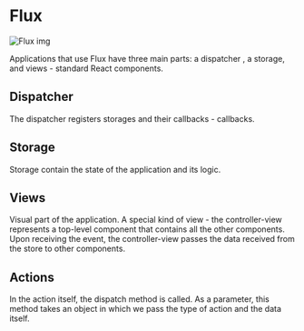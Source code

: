 # Flux

![Flux img](https://metanit.com/web/react/pics/5.2.png)

Applications that use Flux have three main parts: a dispatcher , a storage, and views - standard React components.

## Dispatcher

The dispatcher registers storages and their callbacks - callbacks.

## Storage

Storage contain the state of the application and its logic.

## Views

Visual part of the application. A special kind of view - the controller-view represents a top-level component that contains all the other components.
Upon receiving the event, the controller-view passes the data received from the store to other components.

## Actions

In the action itself, the dispatch method is called. As a parameter, this method takes an object in which we pass the type of action and the data itself.